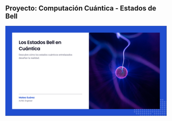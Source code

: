 ## Proyecto: Computación Cuántica - Estados de Bell

<p align="center">
  <img src="assets/images/1.png" alt="1" width="800px" />
</p>
